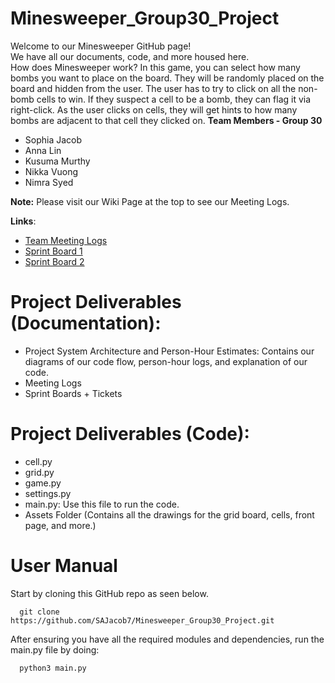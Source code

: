 # Minesweeper_Group30_Project
Welcome to our Minesweeper GitHub page! <br>
We have all our documents, code, and more housed here. <br>
How does Minesweeper work? In this game, you can select how many bombs you want to place on the board. They will be randomly placed on the board and hidden from the user. The user has to try to click on all the non-bomb cells to win. If they suspect a cell to be a bomb, they can flag it via right-click. As the user clicks on cells, they will get hints to how many bombs are adjacent to that cell they clicked on.
**Team Members - Group 30**
- Sophia Jacob
- Anna Lin
- Kusuma Murthy
- Nikka Vuong
- Nimra Syed

**Note:** Please visit our Wiki Page at the top to see our Meeting Logs.

**Links**:
- [Team Meeting Logs](https://github.com/SAJacob7/Minesweeper_Group30_Project/wiki/Team-Meeting-Logs)
- [Sprint Board 1](https://github.com/users/SAJacob7/projects/1)
- [Sprint Board 2](https://github.com/users/SAJacob7/projects/3)

# Project Deliverables (Documentation):
- Project System Architecture and Person-Hour Estimates: Contains our diagrams of our code flow, person-hour logs, and explanation of our code.
- Meeting Logs
- Sprint Boards + Tickets
# Project Deliverables (Code):
- cell.py
- grid.py
- game.py
- settings.py
- main.py: Use this file to run the code.
- Assets Folder (Contains all the drawings for the grid board, cells, front page, and more.)
# User Manual
Start by cloning this GitHub repo as seen below.
```
  git clone https://github.com/SAJacob7/Minesweeper_Group30_Project.git
```
After ensuring you have all the required modules and dependencies, run the main.py file by doing:
```
  python3 main.py
```
